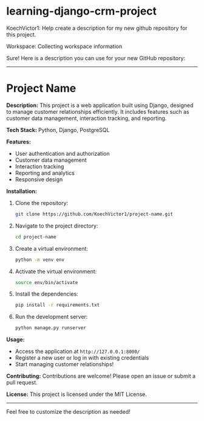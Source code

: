 # learning-django-crm-project
KoechVictor1: Help create a description for my new github repository for this project.

Workspace: Collecting workspace information

Sure! Here is a description you can use for your new GitHub repository:

---

# Project Name

**Description:** This project is a web application built using Django, designed to manage customer relationships efficiently. It includes features such as customer data management, interaction tracking, and reporting.

**Tech Stack:** Python, Django, PostgreSQL

**Features:**
- User authentication and authorization
- Customer data management
- Interaction tracking
- Reporting and analytics
- Responsive design

**Installation:**
1. Clone the repository:
    ```sh
    git clone https://github.com/KoechVictor1/project-name.git
    ```
2. Navigate to the project directory:
    ```sh
    cd project-name
    ```
3. Create a virtual environment:
    ```sh
    python -m venv env
    ```
4. Activate the virtual environment:
    ```sh
    source env/bin/activate
    ```
5. Install the dependencies:
    ```sh
    pip install -r requirements.txt
    ```
6. Run the development server:
    ```sh
    python manage.py runserver
    ```

**Usage:**
- Access the application at `http://127.0.0.1:8000/`
- Register a new user or log in with existing credentials
- Start managing customer relationships!

**Contributing:**
Contributions are welcome! Please open an issue or submit a pull request.

**License:**
This project is licensed under the MIT License.

---

Feel free to customize the description as needed!
